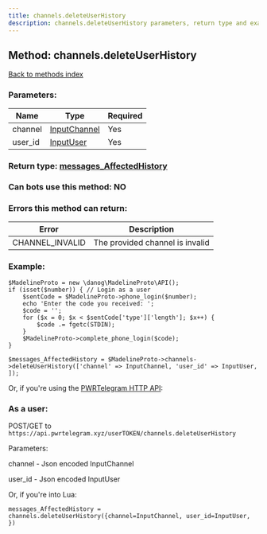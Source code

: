 ```yaml
---
title: channels.deleteUserHistory
description: channels.deleteUserHistory parameters, return type and example
---
```

## Method: channels.deleteUserHistory  
[Back to methods index](index.md)


### Parameters:

| Name     |    Type       | Required |
|----------|---------------|----------|
|channel|[InputChannel](../types/InputChannel.md) | Yes|
|user\_id|[InputUser](../types/InputUser.md) | Yes|


### Return type: [messages\_AffectedHistory](../types/messages_AffectedHistory.md)

### Can bots use this method: **NO**


### Errors this method can return:

| Error    | Description   |
|----------|---------------|
|CHANNEL_INVALID|The provided channel is invalid||CHAT_ADMIN_REQUIRED|You must be an admin in this chat to do this|

### Example:


```
$MadelineProto = new \danog\MadelineProto\API();
if (isset($number)) { // Login as a user
    $sentCode = $MadelineProto->phone_login($number);
    echo 'Enter the code you received: ';
    $code = '';
    for ($x = 0; $x < $sentCode['type']['length']; $x++) {
        $code .= fgetc(STDIN);
    }
    $MadelineProto->complete_phone_login($code);
}

$messages_AffectedHistory = $MadelineProto->channels->deleteUserHistory(['channel' => InputChannel, 'user_id' => InputUser, ]);
```

Or, if you're using the [PWRTelegram HTTP API](https://pwrtelegram.xyz):



### As a user:

POST/GET to `https://api.pwrtelegram.xyz/userTOKEN/channels.deleteUserHistory`

Parameters:

channel - Json encoded InputChannel

user_id - Json encoded InputUser




Or, if you're into Lua:

```
messages_AffectedHistory = channels.deleteUserHistory({channel=InputChannel, user_id=InputUser, })
```

